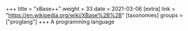 +++
title = "xBase++"
weight = 33
date = 2021-03-06
[extra]
link = "https://en.wikipedia.org/wiki/XBase%2B%2B"
[taxonomies]
groups = ["proglang"]
+++
A programming language

